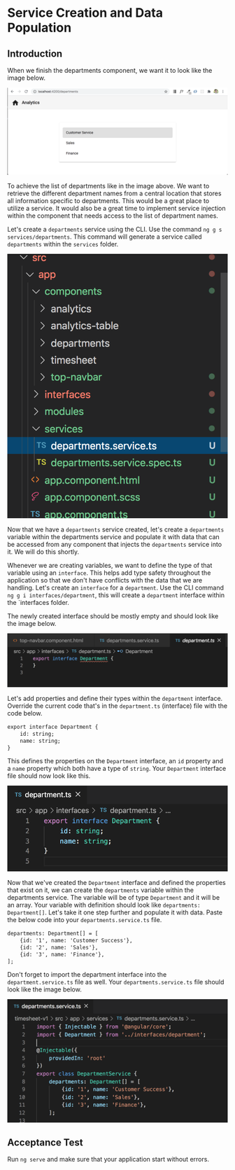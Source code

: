 # Service Creation and Data Population

## Introduction

When we finish the departments component, we want it to look like the image below.

![](img/departments_layout.png)

To achieve the list of departments like in the image above. We want to retrieve the different department names from a central location that stores all information specific to departments. This would be a great place to utilize a service. It would also be a great time to implement service injection within the component that needs access to the list of department names.

Let's create a `departments` service using the CLI. Use the command `ng g s services/departments`. This command will generate a service called `departments` within the `services` folder.

![](img/service_file.png)

Now that we have a `departments` service created, let's create a `departments` variable within the departments service and populate it with data that can be accessed from any component that injects the `departments` service into it. We will do this shortly.

Whenever we are creating variables, we want to define the type of that variable using an `interface`. This helps add type safety throughout the application so that we don't have conflicts with the data that we are handling. Let's create an `interface` for a `department`. Use the CLI command `ng g i interfaces/department`, this will create a `department` interface within the `interfaces folder.

The newly created interface should be mostly empty and should look like the image below.

![](img/empty_department_interface.png)

Let's add properties and define their types within the `department` interface. Override the current code that's in the `department.ts` (interface) file with the code below.

```
export interface Department {
    id: string;
    name: string;
}
```

This defines the properties on the `Department` interface, an `id` property and a `name` property which both have a type of `string`. Your `Department` interface file should now look like this.

![](img/department_i_completed.png)

Now that we've created the `Department` interface and defined the properties that exist on it, we can create the `departments` variable within the departments service. The variable will be of type `Department` and it will be an array. Your variable with definition should look like `departments: Department[]`. Let's take it one step further and populate it with data. Paste the below code into your `departments.service.ts` file.

```
departments: Department[] = [
    {id: '1', name: 'Customer Success'},
    {id: '2', name: 'Sales'},
    {id: '3', name: 'Finance'},
];
```

Don't forget to import the department interface into the `department.service.ts` file as well. Your `departments.service.ts` file should look like the image below.

![](img/department_variable.png)

## Acceptance Test

Run `ng serve` and make sure that your application start without errors.